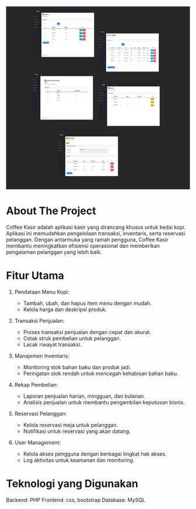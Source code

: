 <a name="readme-top"></a>

<!-- THUMBNAIL -->
<div align="center">
<img src="https://github.com/AnasKhalif/CoffeKasir/blob/master/Assets/thumbnail.png" alt="CoffeKasir-thumbnail" 
  height="500"/>
</div>

# About The Project

Coffee Kasir adalah aplikasi kasir yang dirancang khusus untuk kedai kopi. Aplikasi ini memudahkan pengelolaan transaksi, inventaris, serta reservasi pelanggan. Dengan antarmuka yang ramah pengguna, Coffee Kasir membantu meningkatkan efisiensi operasional dan memberikan pengalaman pelanggan yang lebih baik.

# Fitur Utama

1.  Pendataan Menu Kopi:

    - Tambah, ubah, dan hapus item menu dengan mudah.
    - Kelola harga dan deskripsi produk.

2.  Transaksi Penjualan:

    - Proses transaksi penjualan dengan cepat dan akurat.
    - Cetak struk pembelian untuk pelanggan.
    - Lacak riwayat transaksi.

3.  Manajemen Inventaris:

    - Monitoring stok bahan baku dan produk jadi.
    - Peringatan stok rendah untuk mencegah kehabisan bahan baku.

4.  Rekap Pembelian:

    - Laporan penjualan harian, mingguan, dan bulanan.
    - Analisis penjualan untuk membantu pengambilan keputusan bisnis.

5.  Reservasi Pelanggan:

    - Kelola reservasi meja untuk pelanggan.
    - Notifikasi untuk reservasi yang akan datang.

6.  User Management:

    - Kelola akses pengguna dengan berbagai tingkat hak akses.
    - Log aktivitas untuk keamanan dan monitoring.

# Teknologi yang Digunakan

Backend: PHP
Frontend: css, bootstrap
Database: MySQL
